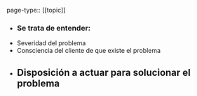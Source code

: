 page-type:: [[topic]]
- ### Se trata de entender:

* Severidad  del problema
* Consciencia  del cliente de que existe el problema
* Disposición a actuar para solucionar el problema
  - 


